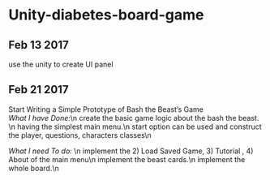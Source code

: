 # Unity-diabetes-board-game

## Feb 13 2017
use the unity to create UI panel


## Feb 21 2017
Start Writing a Simple Prototype of Bash the Beast’s Game  <br /> 
*What I have Done:*\n
create the basic game logic about the bash the beast. \n
having the simplest main menu.\n
start option can be used and construct the player, questions, characters classes\n

*What I need To do:* \n
implement the 2) Load Saved Game, 3) Tutorial , 4) About of the main menu\n
implement the beast cards.\n
implement the whole board.\n


